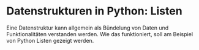 # Datenstrukturen in Python: Listen

Eine Datenstruktur kann allgemein als Bündelung von Daten und Funktionalitäten
verstanden werden. Wie das funktioniert, soll am Beispiel von Python Listen
gezeigt werden.